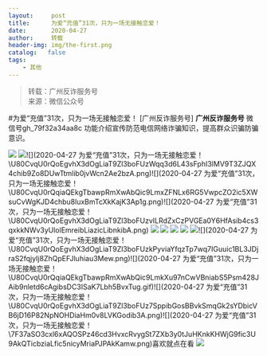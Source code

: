```yaml
---
layout:     post
title:      为爱“充值”31次，只为一场无接触恋爱！
date:       2020-04-27
author:     转载
header-img: img/the-first.png
catalog:   false
tags:
    - 其他
---
```


<blockquote><p>转载：广州反诈服务号<br>
来源：微信公众号</p></blockquote>

#为爱“充值”31次，只为一场无接触恋爱！
[广州反诈服务号]
**广州反诈服务号**
微信号gh_79f32a34aa8c
功能介绍宣传防范电信网络诈骗知识，提高群众识骗防骗意识。

![]({{site.baseurl}}/postimg/7F37aSO3cxl6xAQOSPz46cd3HvxcRvygZT318bcPZt8mic9rX7Gjiaic2nZ5QRaCjEibhmuh6Hc3XpEMHj5jWxojWg.gif)
![]({{site.baseurl}}/postimg/U80CvqU0rQoEgvhX3dOgLiaT9Zl3boFUztJVvzPlbevaO2CcCjhdicibFcBDDBJnefYLw4ZichY1jNbL91EsR5AUSQ.png)![](2020-04-27
为爱“充值”31次，只为一场无接触恋爱！\\U80CvqU0rQoEgvhX3dOgLiaT9Zl3boFUzWqq3d6L43sFphI3lMV9T3ZJQX4chib9Zo8DUwTtmlib0jvWcn2Ae2bzA.png)![](2020-04-27
为爱“充值”31次，只为一场无接触恋爱！\\U80CvqU0rQqiaQEkgTbawpRmXwAbQic9LmxZFNLx6RG5VwpcZO2ic5XWsuCvWgKJD4chbu8luxBmTcXkKajK3Ap1g.png)![](2020-04-27
为爱“充值”31次，只为一场无接触恋爱！\\U80CvqU0rQoEgvhX3dOgLiaT9Zl3boFUzvILRdZxCzPVGEa0Y6HfAsib4cs3qxkkNWv3yUlolEmreibLiazicLibnkibA.png)
![]({{site.baseurl}}/postimg/U80CvqU0rQoEgvhX3dOgLiaT9Zl3boFUzaSx8n8U44NC7k9yIwjicDbVt7I89T14alL6Ria4ewkXtmvoJTR17KlEQ.png)
![]({{site.baseurl}}/postimg/U80CvqU0rQoEgvhX3dOgLiaT9Zl3boFUz7LpnqH0gVAsjGDOe67Xf9QRgldNNSvxsTUgI1YRC6jG58Ev3L8oAPQ.png)
![]({{site.baseurl}}/postimg/U80CvqU0rQoEgvhX3dOgLiaT9Zl3boFUzJEE3c4UG1zuC9k0oTujG1v9sgvJF1JcZeoDRpkev78W1UcUWC8vvkg.png)
![]({{site.baseurl}}/postimg/U80CvqU0rQoEgvhX3dOgLiaT9Zl3boFUzDy9fpnffwNicwVic06U0uA4LlSicNcFDEVSyl1ibRSfpFd0jPGXv5PZKsA.png)
![]({{site.baseurl}}/postimg/U80CvqU0rQqiaQEkgTbawpRmXwAbQic9LmPiaphuuRP95T36D97A2DYhtKARicSRzTUkSLZsvhXhHl454droZbqGcw.gif)![](2020-04-27
为爱“充值”31次，只为一场无接触恋爱！\\U80CvqU0rQoEgvhX3dOgLiaT9Zl3boFUzkPyviaYfqzTp7wq7IGuuic1BL3JDjraS2fqjyIj8ZhQpEFJluhiau3Mew.png)![](2020-04-27
为爱“充值”31次，只为一场无接触恋爱！\\U80CvqU0rQqiaQEkgTbawpRmXwAbQic9LmkXu97nCwVBniabS5Psm428JAib9nletd6cAgibsDC3ISaK7Lbh5BvxTug.gif)![](2020-04-27
为爱“充值”31次，只为一场无接触恋爱！\\U80CvqU0rQoEgvhX3dOgLiaT9Zl3boFUz7SppibGosBBvkSmqGk2sYDbicVB6jD16P82NpNOHDiaHm0v8LVKGodib3A.png)![](2020-04-27
为爱“充值”31次，只为一场无接触恋爱！\\7F37aSO3cxl6xAQOSPz46cd3HvxcRvygSt7ZXb3y0tJuHKnkKHWjG9fic3U9AkQTicbziaLfic5nicyMriaPJPAkKamw.png)喜欢就点在看
![]({{site.baseurl}}/postimg/7QRTvkK2qC6sLlAPcPheDLycujYrOvsZviaSODbRbQzQvW8VL1yiaGA8FTPbpObFuJibSdib3T55sJOa3QfVCyiaPcA.gif)
